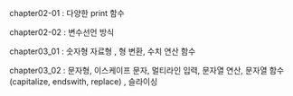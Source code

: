 chapter02-01 : 다양한 print 함수

chapter02-02 : 변수선언 방식

chapter03_01 : 숫자형 자료형 , 형 변환, 수치 연산 함수


chapter03_02 : 문자형, 이스케이프 문자, 멀티라인 입력, 문자열 연산, 문자열 함수(capitalize, endswith, replace) , 슬라이싱